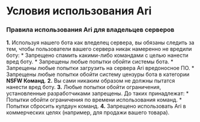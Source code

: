 # Условия использования Ari

### Правила использования Ari для владельцев серверов

**1.** Используя нашего бота как вледелец сервера, вы обязаны следить за тем, чтобы пользователи вашего сервера никак намеренно не вредили боту:
    * Запрещено спамить какими-либо командами с целью нанести вред боту.
    * Запрещены любые попытки обойти системы бота.
    * Запрещены любые попытки загрузить на сервера Ari вредоносное ПО.
    * Запрещены любые попытки обойти систему цензуры бота в категории **NSFW Команд**.
**2.** Вы сами никаким образом не должны пытатся нанести вред боту.
**3.** Любые попытки обойти ограничения, установленные разработчиками запрещены. До таких принадлежат:
    * Попытки обойти ограничения по времени использования команд.
    * Попытки сбросить кулдаун команд.
**4.** Запрещено использовать Ari в коммерческих целях (например, для продажи вашего товара).
